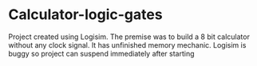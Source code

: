# Calculator-logic-gates
Project created using Logisim. The premise was to build a 8 bit calculator without any clock signal. 
It has unfinished memory mechanic. Logisim is buggy so project can  suspend immediately after starting
